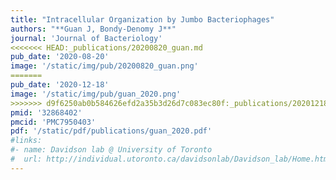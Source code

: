 ```yaml
---
title: "Intracellular Organization by Jumbo Bacteriophages"
authors: "**Guan J, Bondy-Denomy J**"
journal: 'Journal of Bacteriology'
<<<<<<< HEAD:_publications/20200820_guan.md
pub_date: '2020-08-20'
image: '/static/img/pub/20200820_guan.png'
=======
pub_date: '2020-12-18'
image: '/static/img/pub/guan_2020.png'
>>>>>>> d9f6250ab0b584626efd2a35b3d26d7c083ec80f:_publications/20201218_guan.md
pmid: '32868402'
pmcid: 'PMC7950403'
pdf: '/static/pdf/publications/guan_2020.pdf'
#links:
#- name: Davidson lab @ University of Toronto
#  url: http://individual.utoronto.ca/davidsonlab/Davidson_lab/Home.html
---
```

